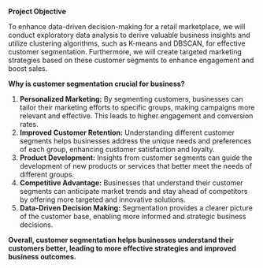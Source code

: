 **Project Objective**

To enhance data-driven decision-making for a retail marketplace, we will conduct exploratory data analysis to derive valuable business insights and utilize clustering algorithms, such as K-means and DBSCAN, for effective customer segmentation. Furthermore, we will create targeted marketing strategies based on these customer segments to enhance engagement and boost sales.

**Why is customer segmentation crucial for business?**
  1.	**Personalized Marketing:** By segmenting customers, businesses can tailor their marketing efforts to specific groups, making campaigns more relevant and effective. This leads to higher engagement and conversion rates.
  2.	**Improved Customer Retention:** Understanding different customer segments helps businesses address the unique needs and preferences of each group, enhancing customer satisfaction and loyalty.
  3.	**Product Development:** Insights from customer segments can guide the development of new products or services that better meet the needs of different groups.
  4.	**Competitive Advantage:** Businesses that understand their customer segments can anticipate market trends and stay ahead of competitors by offering more targeted and innovative solutions.
  5.	**Data-Driven Decision Making:** Segmentation provides a clearer picture of the customer base, enabling more informed and strategic business decisions.

**Overall, customer segmentation helps businesses understand their customers better, leading to more effective strategies and improved business outcomes.**
